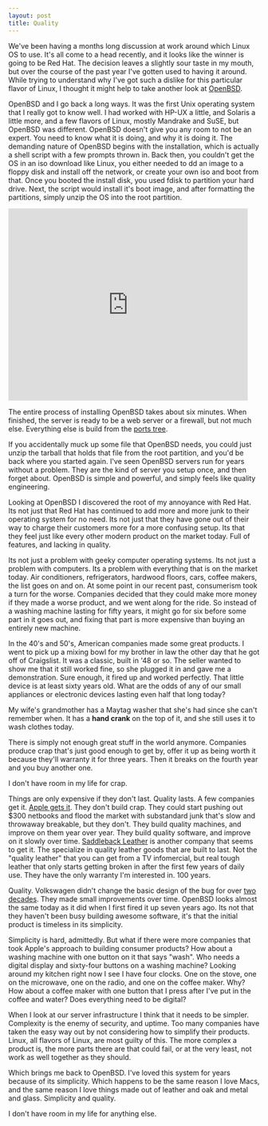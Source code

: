 ```yaml
---
layout: post
title: Quality
---
```


We've been having a months long discussion at work around which Linux OS to use.  It's all come to a head recently, and it looks like the winner is going to be Red Hat.  The decision leaves a slightly sour taste in my mouth, but over the course of the past year I've gotten used to having it around.  While trying to understand why I've got such a dislike for this particular flavor of Linux, I thought it might help to take another look at [OpenBSD][1].

OpenBSD and I go back a long ways.  It was the first Unix operating system that I really got to know well.  I had worked with HP-UX a little, and Solaris a little more, and a few flavors of Linux, mostly Mandrake and SuSE, but OpenBSD was different.  OpenBSD doesn't give you any room to not be an expert.  You need to know what it is doing, and why it is doing it.  The demanding nature of OpenBSD begins with the installation, which is actually a shell script with a few prompts thrown in.  Back then, you couldn't get the OS in an iso download like Linux, you either needed to dd an image to a floppy disk and install off the network, or create your own iso and boot from that.  Once you booted the install disk, you used fdisk to partition your hard drive.  Next, the script would install it's boot image, and after formatting the partitions, simply unzip the OS into the root partition.  

<object width="480" height="385"><param name="movie" value="http://www.youtube.com/v/-UnkASCsL3Q&hl=en_US&fs=1&rel=0"></param><param name="allowFullScreen" value="true"></param><param name="allowscriptaccess" value="always"></param><embed src="http://www.youtube.com/v/-UnkASCsL3Q&hl=en_US&fs=1&rel=0" type="application/x-shockwave-flash" allowscriptaccess="always" allowfullscreen="true" width="480" height="385"></embed></object>

The entire process of installing OpenBSD takes about six minutes.  When finished, the server is ready to be a web server or a firewall, but not much else.  Everything else is build from the [ports tree][2].  

If you accidentally muck up some file that OpenBSD needs, you could just unzip the tarball that holds that file from the root partition, and you'd be back where you started again.  I've seen OpenBSD servers run for years without a problem.  They are the kind of server you setup once, and then forget about.  OpenBSD is simple and powerful, and simply feels like quality engineering.  

Looking at OpenBSD I discovered the root of my annoyance with Red Hat.  Its not just that Red Hat has continued to add more and more junk to their operating system for no need.  Its not just that they have gone out of their way to charge their customers more for a more confusing setup.  Its that they feel just like every other modern product on the market today.  Full of features, and lacking in quality.  

Its not just a problem with geeky computer operating systems.  Its not just a problem with computers.  Its a problem with everything that is on the market today.  Air conditioners, refrigerators, hardwood floors, cars, coffee makers, the list goes on and on.  At some point in our recent past, consumerism took a turn for the worse.  Companies decided that they could make more money if they made a worse product, and we went along for the ride.  So instead of a washing machine lasting for fifty years, it might go for six before some part in it goes out, and fixing that part is more expensive than buying an entirely new machine.

In the 40's and 50's, American companies made some great products.  I went to pick up a mixing bowl for my brother in law the other day that he got off of Craigslist.  It was a classic, built in '48 or so.  The seller wanted to show me that it still worked fine, so she plugged it in and gave me a demonstration.  Sure enough, it fired up and worked perfectly.  That little device is at least sixty years old.  What are the odds of any of our small appliances or electronic devices lasting even half that long today?  

My wife's grandmother has a Maytag washer that she's had since she can't remember when.  It has a <strong>hand crank</strong> on the top of it, and she still uses it to wash clothes today.

There is simply not enough great stuff in the world anymore.  Companies produce crap that's just good enough to get by, offer it up as being worth it because they'll warranty it for three years.  Then it breaks on the fourth year and you buy another one.  

I don't have room in my life for crap.

Things are only expensive if they don't last.  Quality lasts.  A few companies get it.  [Apple gets it][3].  They don't build crap.  They could start pushing out $300 netbooks and flood the market with substandard junk that's slow and throwaway breakable, but they don't.  They build quality machines, and improve on them year over year.  They build quality software, and improve on it slowly over time.  [Saddleback Leather][4] is another company that seems to get it.  The specialize in quality leather goods that are built to last.  Not the "quality leather" that you can get from a TV infomercial, but real tough leather that only starts getting broken in after the first few years of daily use.  They have the only warranty I'm interested in.  100 years.  

Quality.  Volkswagen didn't change the basic design of the bug for over [two decades][5].  They made small improvements over time.  OpenBSD looks almost the same today as it did when I first fired it up seven years ago.  Its not that they haven't been busy building awesome software, it's that the initial product is timeless in its simplicity.  

Simplicity is hard, admittedly.  But what if there were more companies that took Apple's approach to building consumer products?  How about a washing machine with one button on it that says "wash".  Who needs a digital display and sixty-four buttons on a washing machine?  Looking around my kitchen right now I see I have four clocks.  One on the stove, one on the microwave, one on the radio, and one on the coffee maker.  Why?  How about a coffee maker with one button that I press after I've put in the coffee and water?  Does everything need to be digital?

When I look at our server infrastructure I think that it needs to be simpler.  Complexity is the enemy of security, and uptime.  Too many companies have taken the easy way out by not considering how to simplify their products.  Linux, all flavors of Linux, are most guilty of this.  The more complex a product is, the more parts there are that could fail, or at the very least, not work as well together as they should.  

Which brings me back to OpenBSD.  I've loved this system for years because of its simplicity.  Which happens to be the same reason I love Macs, and the same reason I love things made out of leather and oak and metal and glass.  Simplicity and quality.

I don't have room in my life for anything else.

[1]: http://openbsd.org
[2]: http://www.openbsd.org/ports.html#Use
[3]: http://www.apple.com/imac/design.html
[4]: http://www.saddlebackleather.com/33-quality
[5]: http://en.wikipedia.org/wiki/VW_Bug

